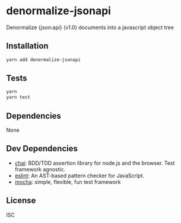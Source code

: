 # denormalize-jsonapi 

Denormalize {json:api} (v1.0) documents into a javascript object tree

## Installation

```sh
yarn add denormalize-jsonapi
```


## Tests

```sh
yarn
yarn test
```

## Dependencies

None

## Dev Dependencies

- [chai](https://github.com/chaijs/chai): BDD/TDD assertion library for node.js and the browser. Test framework agnostic.
- [eslint](): An AST-based pattern checker for JavaScript.
- [mocha](https://github.com/mochajs/mocha): simple, flexible, fun test framework


## License

ISC
